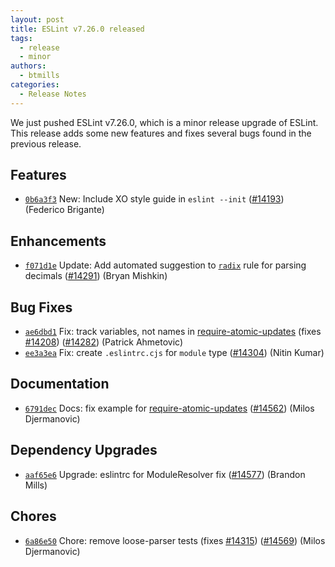 ```yaml
---
layout: post
title: ESLint v7.26.0 released
tags:
  - release
  - minor
authors:
  - btmills
categories:
  - Release Notes
---
```


We just pushed ESLint v7.26.0, which is a minor release upgrade of ESLint. This release adds some new features and fixes several bugs found in the previous release.








## Features


* [`0b6a3f3`](https://github.com/eslint/eslint/commit/0b6a3f31e6e78825114f82d4e0aed9cd72f784ac) New: Include XO style guide in `eslint --init` ([#14193](https://github.com/eslint/eslint/issues/14193)) (Federico Brigante)




## Enhancements


* [`f071d1e`](https://github.com/eslint/eslint/commit/f071d1ef91286bf2e3fb63d9b679ff7702819a1e) Update: Add automated suggestion to [`radix`](/docs/rules/radix) rule for parsing decimals ([#14291](https://github.com/eslint/eslint/issues/14291)) (Bryan Mishkin)




## Bug Fixes


* [`ae6dbd1`](https://github.com/eslint/eslint/commit/ae6dbd148aaca83e4bd04b9351b54029c50fac8a) Fix: track variables, not names in [require-atomic-updates](/docs/rules/require-atomic-updates) (fixes [#14208](https://github.com/eslint/eslint/issues/14208)) ([#14282](https://github.com/eslint/eslint/issues/14282)) (Patrick Ahmetovic)
* [`ee3a3ea`](https://github.com/eslint/eslint/commit/ee3a3ead893d185cc4b1ae9041940cb0968767e1) Fix: create `.eslintrc.cjs` for `module` type ([#14304](https://github.com/eslint/eslint/issues/14304)) (Nitin Kumar)




## Documentation


* [`6791dec`](https://github.com/eslint/eslint/commit/6791decfc58b7b09cfd0aabd15a3d14148aae073) Docs: fix example for [require-atomic-updates](/docs/rules/require-atomic-updates) ([#14562](https://github.com/eslint/eslint/issues/14562)) (Milos Djermanovic)




## Dependency Upgrades


* [`aaf65e6`](https://github.com/eslint/eslint/commit/aaf65e629adb74401092c3ccc9cb4e4bd1c8609b) Upgrade: eslintrc for ModuleResolver fix ([#14577](https://github.com/eslint/eslint/issues/14577)) (Brandon Mills)






## Chores


* [`6a86e50`](https://github.com/eslint/eslint/commit/6a86e5018a3733049c09261bcabae422fbea893d) Chore: remove loose-parser tests (fixes [#14315](https://github.com/eslint/eslint/issues/14315)) ([#14569](https://github.com/eslint/eslint/issues/14569)) (Milos Djermanovic)


